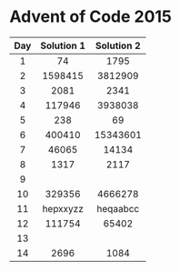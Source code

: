 # Advent of Code 2015

| Day | Solution 1 | Solution 2 |
| :-: | :--------: | :--------: |
| 1 | 74 | 1795 |
| 2 | 1598415 | 3812909 |
| 3 | 2081 | 2341 | 
| 4 | 117946 | 3938038 |
| 5 | 238 | 69 |
| 6 | 400410 | 15343601 |
| 7 | 46065 | 14134 |
| 8 | 1317 | 2117 |
| 9 | | |
| 10| 329356 | 4666278 |
| 11| hepxxyzz | heqaabcc |
| 12| 111754 | 65402 |
| 13|||
| 14| 2696 | 1084 |
